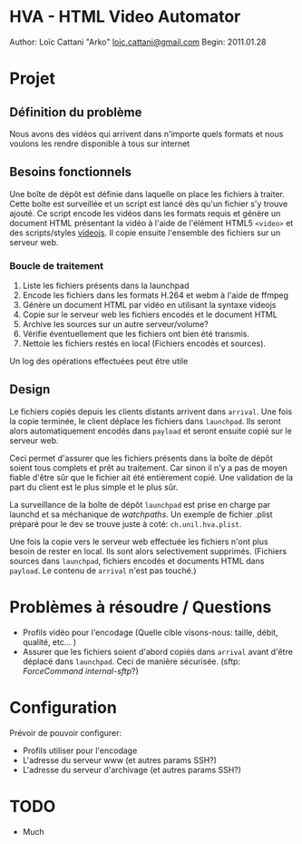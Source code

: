 # HVA - HTML Video Automator

Author: Loïc Cattani "Arko" <loic.cattani@gmail.com>
Begin:  2011.01.28

# Projet

## Définition du problème

Nous avons des vidéos qui arrivent dans n'importe quels formats et nous voulons les rendre disponible à tous sur internet

## Besoins fonctionnels

Une boîte de dépôt est définie dans laquelle on place les fichiers à traiter. Cette boîte est surveillée et un script est lancé dès qu'un fichier s'y trouve ajouté. Ce script encode les vidéos dans les formats requis et génère un document HTML présentant la vidéo à l'aide de l'élément HTML5 `<video>` et des scripts/styles [videojs](http://videojs.com/). Il copie ensuite l'ensemble des fichiers sur un serveur web.

### Boucle de traitement

  1. Liste les fichiers présents dans la launchpad
  2. Encode les fichiers dans les formats H.264 et webm à l'aide de ffmpeg
  3. Génère un document HTML par vidéo en utilisant la syntaxe videojs
  4. Copie sur le serveur web les fichiers encodés et le document HTML
  5. Archive les sources sur un autre serveur/volume?
  6. Vérifie éventuellement que les fichiers ont bien été transmis.
  7. Nettoie les fichiers restés en local (Fichiers encodés et sources).

Un log des opérations effectuées peut être utile

## Design

Le fichiers copiés depuis les clients distants arrivent dans `arrival`. Une fois la copie terminée, le client déplace les fichiers dans `launchpad`. Ils seront alors automatiquement encodés dans `payload` et seront ensuite copié sur le serveur web.

Ceci permet d'assurer que les fichiers présents dans la boîte de dépôt soient tous complets et prêt au traitement. Car sinon il n'y a pas de moyen fiable d'être sûr que le fichier ait été entièrement copié. Une validation de la part du client est le plus simple et le plus sûr.

La surveillance de la boîte de dépôt `launchpad` est prise en charge par launchd et sa méchanique de *watchpaths*. Un exemple de fichier .plist préparé pour le dev se trouve juste à coté: `ch.unil.hva.plist`.

Une fois la copie vers le serveur web effectuée les fichiers n'ont plus besoin de rester en local. Ils sont alors selectivement supprimés. (Fichiers sources dans `launchpad`, fichiers encodés et documents HTML dans `payload`. Le contenu de `arrival` n'est pas touché.)

# Problèmes à résoudre / Questions

  - Profils vidéo pour l'encodage (Quelle cible visons-nous: taille, débit, qualité, etc... )
  - Assurer que les fichiers soient d'abord copiés dans `arrival` avant d'être déplacé dans `launchpad`. Ceci de manière sécurisée. (sftp: *ForceCommand internal-sftp*?)

# Configuration

Prévoir de pouvoir configurer:

  - Profils utiliser pour l'encodage
  - L'adresse du serveur www (et autres params SSH?)
  - L'adresse du serveur d'archivage (et autres params SSH?)

# TODO

  - Much
  